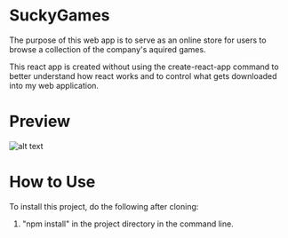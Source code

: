 # SuckyGames

The purpose of this web app is to serve as an online store for users to browse a collection of the company's aquired games.

This react app is created without using the create-react-app command to better understand how react works and to control what gets downloaded into my web application.

# Preview
![alt text](./RMAssets/Update2.gif "Recent Progress since 10/16/2022")

# How to Use
To install this project, do the following after cloning:
1. "npm install" in the project directory in the command line.
